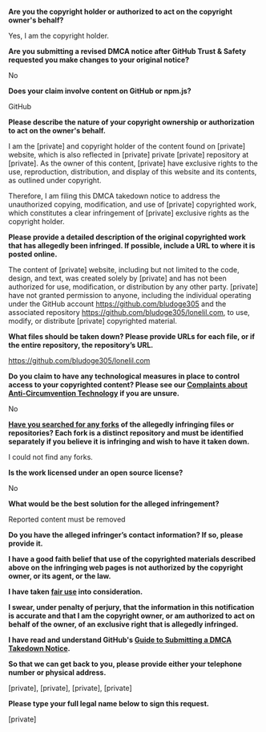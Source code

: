 **Are you the copyright holder or authorized to act on the copyright owner's behalf?**

Yes, I am the copyright holder.

**Are you submitting a revised DMCA notice after GitHub Trust & Safety requested you make changes to your original notice?**

No

**Does your claim involve content on GitHub or npm.js?**

GitHub

**Please describe the nature of your copyright ownership or authorization to act on the owner's behalf.**

I am the [private] and copyright holder of the content found on [private] website, which is also reflected in [private] private [private] repository at [private]. As the owner of this content, [private] have exclusive rights to the use, reproduction, distribution, and display of this website and its contents, as outlined under copyright.

Therefore, I am filing this DMCA takedown notice to address the unauthorized copying, modification, and use of [private] copyrighted work, which constitutes a clear infringement of [private] exclusive rights as the copyright holder.

**Please provide a detailed description of the original copyrighted work that has allegedly been infringed. If possible, include a URL to where it is posted online.**

The content of [private] website, including but not limited to the code, design, and text, was created solely by [private] and has not been authorized for use, modification, or distribution by any other party. [private] have not granted permission to anyone, including the individual operating under the GitHub account https://github.com/bludoge305 and the associated repository https://github.com/bludoge305/lonelil.com, to use, modify, or distribute [private] copyrighted material.

**What files should be taken down? Please provide URLs for each file, or if the entire repository, the repository’s URL.**

https://github.com/bludoge305/lonelil.com

**Do you claim to have any technological measures in place to control access to your copyrighted content? Please see our <a href="https://docs.github.com/articles/guide-to-submitting-a-dmca-takedown-notice#complaints-about-anti-circumvention-technology">Complaints about Anti-Circumvention Technology</a> if you are unsure.**

No

**<a href="https://docs.github.com/articles/dmca-takedown-policy#b-what-about-forks-or-whats-a-fork">Have you searched for any forks</a> of the allegedly infringing files or repositories? Each fork is a distinct repository and must be identified separately if you believe it is infringing and wish to have it taken down.**

I could not find any forks.

**Is the work licensed under an open source license?**

No

**What would be the best solution for the alleged infringement?**

Reported content must be removed

**Do you have the alleged infringer’s contact information? If so, please provide it.**

**I have a good faith belief that use of the copyrighted materials described above on the infringing web pages is not authorized by the copyright owner, or its agent, or the law.**

**I have taken <a href="https://www.lumendatabase.org/topics/22">fair use</a> into consideration.**

**I swear, under penalty of perjury, that the information in this notification is accurate and that I am the copyright owner, or am authorized to act on behalf of the owner, of an exclusive right that is allegedly infringed.**

**I have read and understand GitHub's <a href="https://docs.github.com/articles/guide-to-submitting-a-dmca-takedown-notice/">Guide to Submitting a DMCA Takedown Notice</a>.**

**So that we can get back to you, please provide either your telephone number or physical address.**

[private], [private], [private], [private]

**Please type your full legal name below to sign this request.**

[private]
